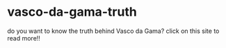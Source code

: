 # vasco-da-gama-truth
do you want to know the truth behind Vasco da Gama? click on this site to read more!!
